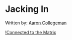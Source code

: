 # Jacking In

Written by: [Aaron Collegeman](https://github.com/collegeman)

[!Connected to the Matrix](/Assets/Trinity_Neo_Jacked_in.webp)

